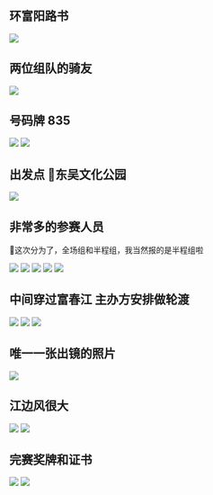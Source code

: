 ## 环富阳路书
![](https://riverluooo.oss-cn-beijing.aliyuncs.com/img/20181006171920.jpeg)

## 两位组队的骑友
![](https://riverluooo.oss-cn-beijing.aliyuncs.com/img/20181006165722.jpg)

## 号码牌 835
![](https://riverluooo.oss-cn-beijing.aliyuncs.com/img/20181006170134.jpg)
![](https://riverluooo.oss-cn-beijing.aliyuncs.com/img/20181006170312.jpg)

## 出发点 东吴文化公园
![](https://riverluooo.oss-cn-beijing.aliyuncs.com/img/20181006170430.jpeg)

## 非常多的参赛人员
这次分为了，全场组和半程组，我当然报的是半程组啦

![](https://riverluooo.oss-cn-beijing.aliyuncs.com/img/20181006170840.jpeg)
![](https://riverluooo.oss-cn-beijing.aliyuncs.com/img/20181006170851.jpeg)
![](https://riverluooo.oss-cn-beijing.aliyuncs.com/img/20181006170903.jpeg)
![](https://riverluooo.oss-cn-beijing.aliyuncs.com/img/20181006170911.jpeg)
![](https://riverluooo.oss-cn-beijing.aliyuncs.com/img/20181006170921.jpeg)

## 中间穿过富春江 主办方安排做轮渡
![](https://riverluooo.oss-cn-beijing.aliyuncs.com/img/20181006171249.jpeg)
![](https://riverluooo.oss-cn-beijing.aliyuncs.com/img/20181006171327.jpeg)
![](https://riverluooo.oss-cn-beijing.aliyuncs.com/img/20181006171341.jpeg)

## 唯一一张出镜的照片
![](https://riverluooo.oss-cn-beijing.aliyuncs.com/img/20181006172008.jpg)

## 江边风很大
![](https://riverluooo.oss-cn-beijing.aliyuncs.com/img/20181006171436.jpeg)
![](https://riverluooo.oss-cn-beijing.aliyuncs.com/img/20181006171541.jpg)

## 完赛奖牌和证书
![](https://riverluooo.oss-cn-beijing.aliyuncs.com/img/20181006171817.png)
![](https://riverluooo.oss-cn-beijing.aliyuncs.com/img/20181006171826.jpeg)

